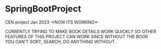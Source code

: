 # SpringBootProject
CEN project Jan 2023 ->NOW ITS WORKING<-

CURRENTLY TRYING TO MAKE BOOK DETAILS WORK QUICKLY SO OTHER FEATURES OF THIS PROJECT CAN WORK SINCE WITHOUT THE BOOK YOU CAN'T SORT, SEARCH, DO ANYTHING WITHOUT.
